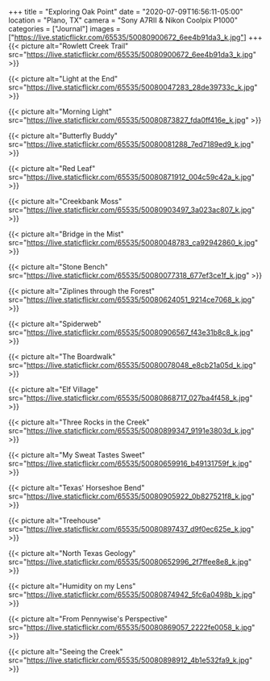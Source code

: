 +++
title = "Exploring Oak Point"
date = "2020-07-09T16:56:11-05:00"
location = "Plano, TX"
camera = "Sony A7RII & Nikon Coolpix P1000"
categories = ["Journal"]
images = ["https://live.staticflickr.com/65535/50080900672_6ee4b91da3_k.jpg"]
+++
{{< picture alt="Rowlett Creek Trail" src="https://live.staticflickr.com/65535/50080900672_6ee4b91da3_k.jpg" >}}
<!--more-->

{{< picture alt="Light at the End" src="https://live.staticflickr.com/65535/50080047283_28de39733c_k.jpg" >}}

{{< picture alt="Morning Light" src="https://live.staticflickr.com/65535/50080873827_fda0ff416e_k.jpg" >}}

{{< picture alt="Butterfly Buddy" src="https://live.staticflickr.com/65535/50080081288_7ed7189ed9_k.jpg" >}}

{{< picture alt="Red Leaf" src="https://live.staticflickr.com/65535/50080871912_004c59c42a_k.jpg" >}}

{{< picture alt="Creekbank Moss" src="https://live.staticflickr.com/65535/50080903497_3a023ac807_k.jpg" >}}

{{< picture alt="Bridge in the Mist" src="https://live.staticflickr.com/65535/50080048783_ca92942860_k.jpg" >}}

{{< picture alt="Stone Bench" src="https://live.staticflickr.com/65535/50080077318_677ef3ce1f_k.jpg" >}}

{{< picture alt="Ziplines through the Forest" src="https://live.staticflickr.com/65535/50080624051_9214ce7068_k.jpg" >}}

{{< picture alt="Spiderweb" src="https://live.staticflickr.com/65535/50080906567_f43e31b8c8_k.jpg" >}}

{{< picture alt="The Boardwalk" src="https://live.staticflickr.com/65535/50080078048_e8cb21a05d_k.jpg" >}}

{{< picture alt="Elf Village" src="https://live.staticflickr.com/65535/50080868717_027ba4f458_k.jpg" >}}

{{< picture alt="Three Rocks in the Creek" src="https://live.staticflickr.com/65535/50080899347_9191e3803d_k.jpg" >}}

{{< picture alt="My Sweat Tastes Sweet" src="https://live.staticflickr.com/65535/50080659916_b49131759f_k.jpg" >}}

{{< picture alt="Texas' Horseshoe Bend" src="https://live.staticflickr.com/65535/50080905922_0b827521f8_k.jpg" >}}

{{< picture alt="Treehouse" src="https://live.staticflickr.com/65535/50080897437_d9f0ec625e_k.jpg" >}}

{{< picture alt="North Texas Geology" src="https://live.staticflickr.com/65535/50080652996_2f7ffee8e8_k.jpg" >}}

{{< picture alt="Humidity on my Lens" src="https://live.staticflickr.com/65535/50080874942_5fc6a0498b_k.jpg" >}}

{{< picture alt="From Pennywise's Perspective" src="https://live.staticflickr.com/65535/50080869057_2222fe0058_k.jpg" >}}

{{< picture alt="Seeing the Creek" src="https://live.staticflickr.com/65535/50080898912_4b1e532fa9_k.jpg" >}}
